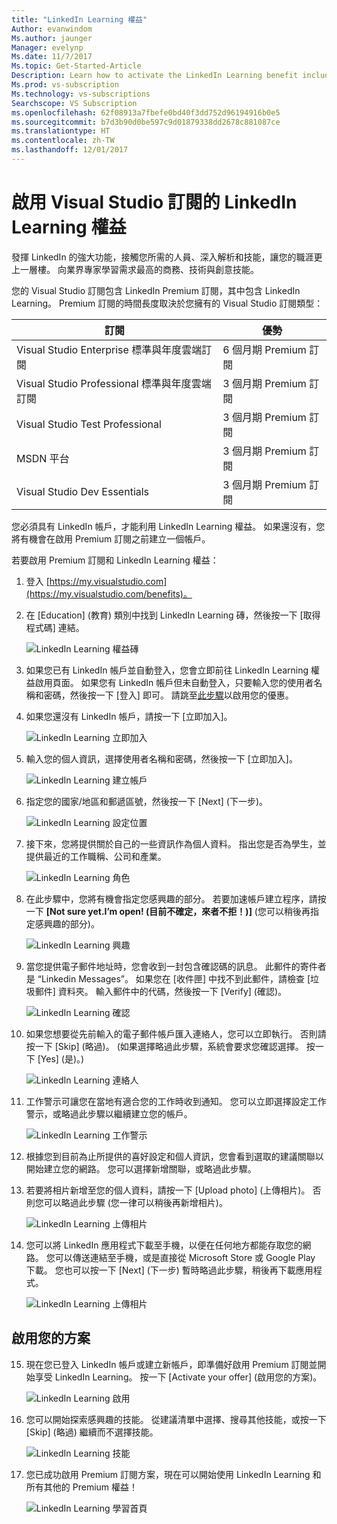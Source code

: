 ```yaml
---
title: "LinkedIn Learning 權益"
Author: evanwindom
Ms.author: jaunger
Manager: evelynp
Ms.date: 11/7/2017
Ms.topic: Get-Started-Article
Description: Learn how to activate the LinkedIn Learning benefit included as part of a Premium subscription included in your Visual Studio subscription.
Ms.prod: vs-subscription
Ms.technology: vs-subscriptions
Searchscope: VS Subscription
ms.openlocfilehash: 62f08913a7fbefe0bd40f3dd752d96194916b0e5
ms.sourcegitcommit: b7d3b90d0be597c9d01879338dd2678c881087ce
ms.translationtype: HT
ms.contentlocale: zh-TW
ms.lasthandoff: 12/01/2017
---
```

# <a name="activating-the-linkedin-learning-benefit-in-your-visual-studio-subscription"></a>啟用 Visual Studio 訂閱的 LinkedIn Learning 權益

發揮 LinkedIn 的強大功能，接觸您所需的人員、深入解析和技能，讓您的職涯更上一層樓。  向業界專家學習需求最高的商務、技術與創意技能。

您的 Visual Studio 訂閱包含 LinkedIn Premium 訂閱，其中包含 LinkedIn Learning。  Premium 訂閱的時間長度取決於您擁有的 Visual Studio 訂閱類型：

| 訂閱                                                     | 優勢                      |
|------------------------------------------------------------------|------------------------------|
| Visual Studio Enterprise 標準與年度雲端訂閱   | 6 個月期 Premium 訂閱 |
| Visual Studio Professional 標準與年度雲端訂閱 | 3 個月期 Premium 訂閱 |
| Visual Studio Test Professional                                  | 3 個月期 Premium 訂閱 |
| MSDN 平台                                                   | 3 個月期 Premium 訂閱 |
| Visual Studio Dev Essentials                                     | 3 個月期 Premium 訂閱 | 

您必須具有 LinkedIn 帳戶，才能利用 LinkedIn Learning 權益。  如果還沒有，您將有機會在啟用 Premium 訂閱之前建立一個帳戶。  

若要啟用 Premium 訂閱和 LinkedIn Learning 權益：
1. 登入 [https://my.visualstudio.com](https://my.visualstudio.com/benefits)。

2. 在 [Education] (教育) 類別中找到 LinkedIn Learning 磚，然後按一下 [取得程式碼] 連結。

    ![LinkedIn Learning 權益磚](_img\vs-linkedin\vs-linkedin-3-month-tile.png)


3. 如果您已有 LinkedIn 帳戶並自動登入，您會立即前往 LinkedIn Learning 權益啟用頁面。  如果您有 LinkedIn 帳戶但未自動登入，只要輸入您的使用者名稱和密碼，然後按一下 [登入] 即可。  請跳至[此步驟](#activate-your-offer)以啟用您的優惠。


4. 如果您還沒有 LinkedIn 帳戶，請按一下 [立即加入]。  

    ![LinkedIn Learning 立即加入](_img\vs-linkedin\vs-linkedin-join-now.png)

5. 輸入您的個人資訊，選擇使用者名稱和密碼，然後按一下 [立即加入]。 

    ![LinkedIn Learning 建立帳戶](_img\vs-linkedin\vs-linkedin-create-account.png)

6. 指定您的國家/地區和郵遞區號，然後按一下 [Next] (下一步)。  

    ![LinkedIn Learning 設定位置](_img\vs-linkedin\vs-linkedin-set-location.png)

7. 接下來，您將提供關於自己的一些資訊作為個人資料。  指出您是否為學生，並提供最近的工作職稱、公司和產業。 

    ![LinkedIn Learning 角色](_img\vs-linkedin\vs-linkedin-role.png)

8. 在此步驟中，您將有機會指定您感興趣的部分。  若要加速帳戶建立程序，請按一下 **[Not sure yet.I’m open! (目前不確定，來者不拒！)]**  (您可以稍後再指定感興趣的部分)。

    ![LinkedIn Learning 興趣](_img\vs-linkedin\vs-linkedin-interests.png)

9.  當您提供電子郵件地址時，您會收到一封包含確認碼的訊息。  此郵件的寄件者是 “Linkedin Messages”。  如果您在 [收件匣] 中找不到此郵件，請檢查 [垃圾郵件] 資料夾。  輸入郵件中的代碼，然後按一下 [Verify] (確認)。  

    ![LinkedIn Learning 確認](_img\vs-linkedin\vs-linkedin-verify.png)

10. 如果您想要從先前輸入的電子郵件帳戶匯入連絡人，您可以立即執行。  否則請按一下 [Skip] (略過)。 (如果選擇略過此步驟，系統會要求您確認選擇。  按一下 [Yes] (是)。)

    ![LinkedIn Learning 連絡人](_img\vs-linkedin\vs-linkedin-contacts.png)

11. 工作警示可讓您在當地有適合您的工作時收到通知。  您可以立即選擇設定工作警示，或略過此步驟以繼續建立您的帳戶。  

    ![LinkedIn Learning 工作警示](_img\vs-linkedin\vs-linkedin-job-alerts.png)

12. 根據您到目前為止所提供的喜好設定和個人資訊，您會看到選取的建議關聯以開始建立您的網路。  您可以選擇新增關聯，或略過此步驟。  

13. 若要將相片新增至您的個人資料，請按一下 [Upload photo] (上傳相片)。  否則您可以略過此步驟  (您一律可以稍後再新增相片)。

    ![LinkedIn Learning 上傳相片](_img\vs-linkedin\vs-linkedin-photo.png)

14. 您可以將 LinkedIn 應用程式下載至手機，以便在任何地方都能存取您的網路。  您可以傳送連結至手機，或是直接從 Microsoft Store 或 Google Play 下載。  您也可以按一下 [Next] (下一步) 暫時略過此步驟，稍後再下載應用程式。  

    ![LinkedIn Learning 上傳相片](_img\vs-linkedin\vs-linkedin-app.png)

## <a name="activate-your-offer"></a>啟用您的方案
15. 現在您已登入 LinkedIn 帳戶或建立新帳戶，即準備好啟用 Premium 訂閱並開始享受 LinkedIn Learning。  按一下 [Activate your offer] (啟用您的方案)。 

    ![LinkedIn Learning 啟用](_img\vs-linkedin\vs-linkedin-Activate1.png)


16. 您可以開始探索感興趣的技能。  從建議清單中選擇、搜尋其他技能，或按一下 [Skip] (略過) 繼續而不選擇技能。 

    ![LinkedIn Learning 技能](_img\vs-linkedin\vs-linkedin-skills.png)

17. 您已成功啟用 Premium 訂閱方案，現在可以開始使用 LinkedIn Learning 和所有其他的 Premium 權益！

    ![LinkedIn Learning 學習首頁](_img\vs-linkedin\vs-linkedin-learning-home.png)